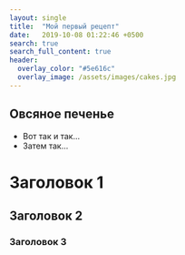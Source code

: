 ```yaml
---
layout: single
title:  "Мой первый рецепт"
date:   2019-10-08 01:22:46 +0500
search: true
search_full_content: true
header:
  overlay_color: "#5e616c"
  overlay_image: /assets/images/cakes.jpg
---
```


## Овсяное печенье

- Вот так и так...
- Затем так...

# Заголовок 1
## Заголовок 2
### Заголовок 3
